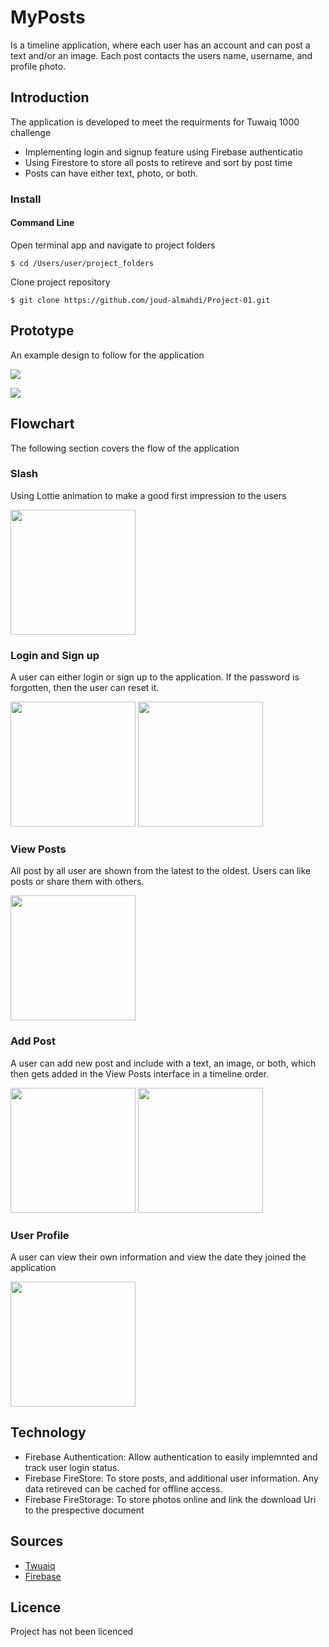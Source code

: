 # MyPosts
Is a timeline application, where each user has an account and can post a text and/or an image. Each post contacts the users name, username, and profile photo.

## **Introduction**

The application is developed to meet the requirments for Tuwaiq 1000 challenge 
* Implementing login and signup feature using Firebase authenticatio
* Using Firestore to store all posts to retireve and sort by post time
* Posts can have either text, photo, or both.

### Install

#### Command Line

Open terminal app and navigate to project folders

`$ cd /Users/user/project_folders`

Clone project repository

`$ git clone https://github.com/joud-almahdi/Project-01.git`

## **Prototype**

An example design to follow for the application

![](https://paper-attachments.dropbox.com/s_00D43E3A5A0D8FBD5D571BAF731F71582FFFE3B75BFD8D60794F2E448BDFD5F0_1641966412309_image.png)

![](https://paper-attachments.dropbox.com/s_00D43E3A5A0D8FBD5D571BAF731F71582FFFE3B75BFD8D60794F2E448BDFD5F0_1641966458297_image.png)

## **Flowchart**

The following section covers the flow of the application

### Slash

Using Lottie animation to make a good first impression to the users

<img src="https://github.com/joud-almahdi/Project-01/blob/main/app/src/main/res/mipmap-mdpi/Splash.jpg?raw=true" width="200" />

### Login and Sign up

A user can either login or sign up to the application. If the password is forgotten, then the user can reset it.

<img src="https://github.com/joud-almahdi/Project-01/blob/main/app/src/main/res/mipmap-mdpi/Login.jpg?raw=true" width="200" /> <img src="https://github.com/joud-almahdi/Project-01/blob/main/app/src/main/res/mipmap-mdpi/SignUp.jpg?raw=true" width="200" />                                                                                                                           
### View Posts

All post by all user are shown from the latest to the oldest. Users can like posts or share them with others.
                                                                                                                                    
<img src="https://github.com/joud-almahdi/Project-01/blob/main/app/src/main/res/mipmap-mdpi/Home_ViewPosts.jpg?raw=true" width="200" />

### Add Post

A user can add new post and include with a text, an image, or both, which then gets added in the View Posts interface in a timeline order.

<img src="https://github.com/joud-almahdi/Project-01/blob/main/app/src/main/res/mipmap-mdpi/Home_AddPosts.jpg?raw=true" width="200" /> 

<img src="https://github.com/joud-almahdi/Project-01/blob/main/app/src/main/res/mipmap-mdpi/Home_AddPosts_Image.jpg?raw=true" width="200" /> 

### User Profile

A user can view their own information and view the date they joined the application
                                                                                                                                                   
<img src="https://github.com/joud-almahdi/Project-01/blob/main/app/src/main/res/mipmap-mdpi/Home_Profile.jpg?raw=true" width="200" />

## Technology
* Firebase Authentication: Allow authentication to easily implemnted and track user login status.
* Firebase FireStore: To store posts, and additional user information. Any data retireved can be cached for offline access.
* Firebase FireStorage: To store photos online and link the download Uri to the prespective document

## Sources
* [Twuaiq](https://github.com/Twuaiq-1000-Kotlin-01/Project-01)
* [Firebase](https://firebase.google.com/?gclid=Cj0KCQiAuP-OBhDqARIsAD4XHpfRVOGWcZtcz6Cl6Jwz5WfPycv9G3G8S1yrn9g1n4fzBJ4Ae44Xh_oaAoeUEALw_wcB&gclsrc=aw.ds)

## Licence
Project has not been licenced 

